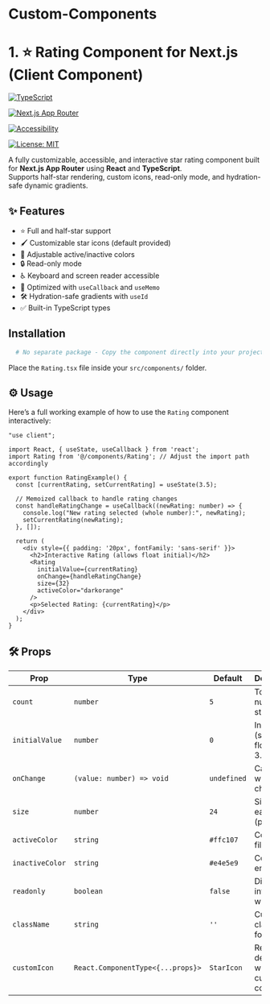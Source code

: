 # Custom-Components

# 1. ⭐ Rating Component for Next.js (Client Component)

[![TypeScript](https://img.shields.io/badge/Language-TypeScript-blue?style=flat-square)](https://www.typescriptlang.org/) 

[![Next.js App Router](https://img.shields.io/badge/Next.js-App%20Router-black?style=flat-square)](https://nextjs.org/docs/app)

[![Accessibility](https://img.shields.io/badge/Accessibility-Yes-green?style=flat-square)](https://developer.mozilla.org/en-US/docs/Web/Accessibility)

[![License: MIT](https://img.shields.io/badge/License-MIT-yellow.svg?style=flat-square)](https://opensource.org/licenses/MIT)

A fully customizable, accessible, and interactive star rating component built for **Next.js App Router** using **React** and **TypeScript**.  
Supports half-star rendering, custom icons, read-only mode, and hydration-safe dynamic gradients.

## ✨ Features

- ⭐ Full and half-star support
- 🖌️ Customizable star icons (default provided)
- 🎨 Adjustable active/inactive colors
- 🔒 Read-only mode
- ♿ Keyboard and screen reader accessible
- 🚀 Optimized with `useCallback` and `useMemo`
- 🛠️ Hydration-safe gradients with `useId`
- ✅ Built-in TypeScript types

## Installation

```bash
  # No separate package - Copy the component directly into your project
```

Place the ```Rating.tsx``` file inside your ```src/components/``` folder.
    
## ⚙️ Usage

Here’s a full working example of how to use the `Rating` component interactively:

```tsx
"use client";

import React, { useState, useCallback } from 'react';
import Rating from '@/components/Rating'; // Adjust the import path accordingly

export function RatingExample() {
  const [currentRating, setCurrentRating] = useState(3.5);

  // Memoized callback to handle rating changes
  const handleRatingChange = useCallback((newRating: number) => {
    console.log("New rating selected (whole number):", newRating);
    setCurrentRating(newRating);
  }, []);

  return (
    <div style={{ padding: '20px', fontFamily: 'sans-serif' }}>
      <h2>Interactive Rating (allows float initial)</h2>
      <Rating
        initialValue={currentRating}
        onChange={handleRatingChange}
        size={32}
        activeColor="darkorange"
      />
      <p>Selected Rating: {currentRating}</p>
    </div>
  );
}
```

## 🛠️ Props


|  Prop   |   Type   | Default |      Description      |
| ------- | -------  | ------- | --------------------- |
| `count` | `number` |   `5`   | Total number of stars |
| `initialValue` | `number` | `0` | Initial rating (supports floats like 3.5) |
| `onChange` | `(value: number) => void` | `undefined` | Callback when rating changes |
| `size` | `number` | `24` | Size of each star (pixels) |
| `activeColor` | `string` | `#ffc107` | Color of filled stars |
| `inactiveColor` | `string` | `#e4e5e9` | Color of empty stars |
| `readonly` | `boolean` | `false` | Disables interactions when true |
| `className` | `string` | `''` | Custom class name for styling |
| `customIcon` | `React.ComponentType<{...props}>` | `StarIcon` | Replace default star with a custom component |
